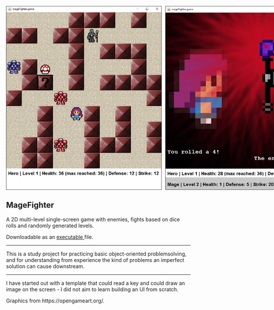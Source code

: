 <div style="display: flex;
    flex-direction: row;">
    <img src="https://github.com/zsofi-gagyi/mageFighter/blob/master/screenshots/screenshot.png" width="425px"></img> 
    <img src="https://github.com/zsofi-gagyi/mageFighter/blob/master/screenshots/padding.png" width="20px" height="400px"></img>
    <img src="https://github.com/zsofi-gagyi/mageFighter/blob/master/screenshots/screenshot2.png" width="425px"></img> 
</div>

<h2>MageFighter</h2>

<p>
    A 2D multi-level single-screen game with enemies, fights based on dice rolls and randomly generated levels. 
</p>
<p>
    Downloadable as an 
    <a href="https://github.com/zsofi-gagyi/mageFighter/blob/master/screenshots/screenshot.png">
        executable
    </a>file.  
</p>

---

<p>
    This is a study project for practicing basic object-oriented problemsolving, and for understanding from experience the kind of problems an imperfect solution can cause downstream. 
</p>

---

<p>
    I have started out with a template that could read a key and could draw an image on the screen - I did not aim to learn building an UI from scratch.
</p>
<p>
    Graphics from https://opengameart.org/. 
</p>
